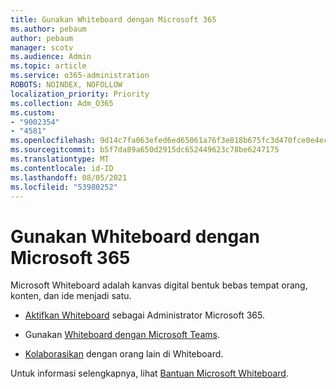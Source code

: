 ```yaml
---
title: Gunakan Whiteboard dengan Microsoft 365
ms.author: pebaum
author: pebaum
manager: scotv
ms.audience: Admin
ms.topic: article
ms.service: o365-administration
ROBOTS: NOINDEX, NOFOLLOW
localization_priority: Priority
ms.collection: Adm_O365
ms.custom:
- "9002354"
- "4581"
ms.openlocfilehash: 9d14c7fa063efed6ed65061a76f3e818b675fc3d470fce0e4ecc9fb5aa247a30
ms.sourcegitcommit: b5f7da89a650d2915dc652449623c78be6247175
ms.translationtype: MT
ms.contentlocale: id-ID
ms.lasthandoff: 08/05/2021
ms.locfileid: "53980252"
---
```

# <a name="use-whiteboard-with-microsoft-365"></a>Gunakan Whiteboard dengan Microsoft 365

Microsoft Whiteboard adalah kanvas digital bentuk bebas tempat orang, konten, dan ide menjadi satu. 

- [Aktifkan Whiteboard](https://support.office.com/article/d236aef8-fcdf-4b5e-b5d7-7f157461e920#bkmk_07) sebagai Administrator Microsoft 365. 

- Gunakan [Whiteboard dengan Microsoft Teams](https://support.microsoft.com/office/7a6e7218-e9dc-4ccc-89aa-b1a0bb9c31ee). 

- [Kolaborasikan](https://support.office.com/article/d236aef8-fcdf-4b5e-b5d7-7f157461e920#bkmk_27) dengan orang lain di Whiteboard. 

Untuk informasi selengkapnya, lihat [Bantuan Microsoft Whiteboard](https://support.office.com/article/d236aef8-fcdf-4b5e-b5d7-7f157461e920). 
